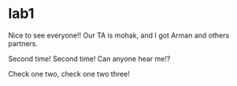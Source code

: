 # lab1
Nice to see everyone!!
Our TA is mohak, and I got Arman and others partners.

Second time! Second time! Can anyone hear me!?

Check one two, check one two three!